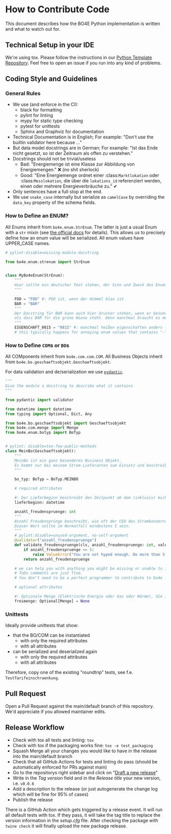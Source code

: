 # How to Contribute Code

This document describes how the BO4E Python implementation is written and what to watch out for.

## Technical Setup in your IDE

We're using tox.
Please follow the instructions in our [Python Template Repository](https://github.com/Hochfrequenz/python_template_repository#how-to-use-this-repository-on-your-machine).
Feel free to open an issue if you run into any kind of problems.

## Coding Style and Guidelines

### General Rules

- We use (and enforce in the CI):
  - black for formatting
  - pylint for linting
  - mypy for static type checking
  - pytest for unittests
  - Sphinx and Graphviz for documentation
- Technical Documentation is in English; For example: "Don't use the builtin validator here because …"
- But data model docstrings are in German; For example: "Ist das Ende nicht gesetzt, so ist der Zeitraum als offen zu verstehen."
- Docstrings should not be trivial/useless
  - Bad: "Energiemenge ist eine Klasse zur Abbildung von Energiemengen." ❌ (no shit sherlock)
  - Good: "Eine Energiemenge ordnet einer :class:`Marktlokation` oder :class:`Messlokation`, die über die `lokations_id` referenziert werden, einen oder mehrere Energieverbräuche zu." ✔
- Only sentences have a full stop at the end.
- We use `snake_case` internally but serialize as `camelCase` by overriding the `data_key` property of the schema fields.

### How to Define an ENUM?

All Enums inherit from `bo4e.enum.StrEnum`.
The latter is just a usual Enum with a `str` mixin (see [the official docs](https://docs.python.org/3/library/enum.html?highlight=strenum#others) for details).
This allows us to precisely define how an enum value will be serialized.
All enum values have UPPER_CASE names.

```python
# pylint:disable=missing-module-docstring

from bo4e.enum.strenum import StrEnum


class MyBo4eEnum(StrEnum):
    """
    Hier sollte ein deutscher Text stehen, der Sinn und Zweck des Enums beschreibt.
    """

    FOO = "FOO" #: FOO ist, wenn der Himmel blau ist
    BAR = "BAR"
    """
    Der Docstring für BAR kann auch hier drunter stehen, wenn er besonders lang ist und mehr sagen will,
    als dass BAR für die grüne Wiese steht. Denn manchmal braucht es mehr als hundert Zeichen.
    """
    EIGENSCHAFT_0815 = "0815" #: manchmal heißen eigenschaften anders (EIGENSCHAFT_0815) als sie serialisiert werden ("0815")
    # this typically happens for annoying enum values that contains "-" or start with digits
```

### How to Define `COM`s or `BO`s

All COMponents inherit from `bo4e.com.com.COM`.
All Business Objects inherit from `bo4e.bo.geschaeftsobjekt.Geschaeftsobjekt`.

For data validation and de/serialization we use [`pydantic`](https://pydantic-docs.helpmanual.io/).

```python
"""
Give the module a docstring to describe what it contains
"""

from pydantic import validator

from datetime import datetime
from typing import Optional, Dict, Any

from bo4e.bo.geschaeftsobjekt import Geschaeftsobjekt
from bo4e.com.menge import Menge
from bo4e.enum.botyp import BoTyp


# pylint: disable=too-few-public-methods
class MeinBo(Geschaeftsobjekt):
    """
    MeinBo ist ein ganz besonderes Business Objekt.
    Es kommt nur bei meinem Strom-Lieferanten zum Einsatz und beschreibt dort all die tollen Eigenschaften, die mein Verbrauchsverhalten hat.
    """

    bo_typ: BoTyp = BoTyp.MEINBO

    # required attributes

    #: Der Lieferbeginn beschreibt den Zeitpunkt ab dem (inklusiv) mich ein Versorger seinen Kunden nennen darf
    lieferbeginn: datetime

    anzahl_freudenspruenge: int
    """
    Anzahl Freudensprünge beschreibt, wie oft der CEO des Stromkonzerns in die Luft gesprungen ist, als ich den Vertrag unterschrieben habe.
    Dieser Wert sollte im Normalfall mindestens 5 sein.
    """
    # pylint:disable=unused-argument, no-self-argument
    @validator("anzahl_freudenspruenge")
    def validate_freudenspruenge(cls, anzahl_freudenspruenge: int, values: Dict[str, Any]) -> int:
        if anzahl_freudenspruenge <= 5:
            raise ValueError("You are not hyped enough. Do more than 5 joyful leaps.")
        return anzahl_freudenspruenge

    # we can help you with anything you might be missing or unable to implement.
    # ToDo comments are just fine.
    # You don't need to be a perfect programmer to contribute to bo4e :)

    # optional attributes

    #: Optionale Menge (Elektrische Energie oder Gas oder Wärme), die ich zum Lieferbeginn umsonst erhalte
    freimenge: Optional[Menge] = None

```

### Unittests

Ideally provide unittests that show:

- that the BO/COM can be instantiated
  - with only the required attributes
  - with all attributes
- can be serialized and deserialized again
  - with only the required attributes
  - with all attributes

Therefore, copy one of the existing "roundtrip" tests, see f.e. `TestTarifeinschraenkung`.

## Pull Request

Open a Pull Request against the main/default branch of this repository.
We'd appreciate if you allowed maintainer edits.

## Release Workflow

- Check with tox all tests and linting: `tox`
- Check with tox if the packaging works fine: `tox -e test_packaging`
- Squash Merge all your changes you would like to have in the release into the main/default branch
- Check that all GitHub Actions for tests and linting do pass (should be automatically enforced for PRs against main)
- Go to the repositorys right sidebar and click on "[Draft a new release](https://github.com/Hochfrequenz/BO4E-python/releases/new)"
- Write in the _Tag version_ field and in the _Release title_ your new version, i.e. `v0.0.6`
- Add a description to the release (or just autogenerate the change log which will be fine for 95% of cases)
- Publish the release

There is a GitHub Action which gets triggered by a release event.
It will run all default tests with tox.
If they pass, it will take the tag title to replace the version information in the _setup.cfg_ file.
After checking the package with `twine check` it will finally upload the new package release.
